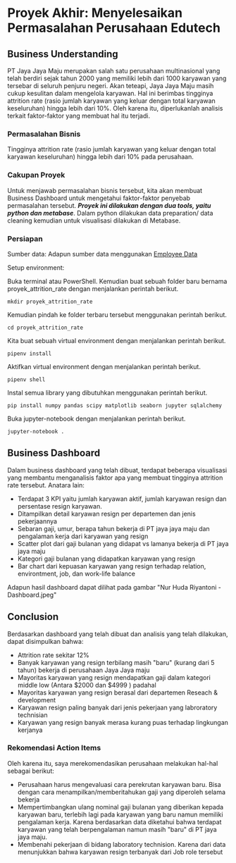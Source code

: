 # Proyek Akhir: Menyelesaikan Permasalahan Perusahaan Edutech

## Business Understanding

PT Jaya Jaya Maju merupakan salah satu perusahaan multinasional yang telah berdiri sejak tahun 2000 yang memiliki lebih dari 1000 karyawan yang tersebar di seluruh penjuru negeri. Akan teteapi, Jaya Jaya Maju masih cukup kesulitan dalam mengelola karyawan. Hal ini berimbas tingginya attrition rate (rasio jumlah karyawan yang keluar dengan total karyawan keseluruhan) hingga lebih dari 10%. Oleh karena itu, diperlukanlah analisis terkait faktor-faktor yang membuat hal itu terjadi.

### Permasalahan Bisnis

Tingginya attrition rate (rasio jumlah karyawan yang keluar dengan total karyawan keseluruhan) hingga lebih dari 10% pada perusahaan.


### Cakupan Proyek

Untuk menjawab permasalahan bisnis tersebut, kita akan membuat Business Dashboard untuk mengetahui faktor-faktor penyebab permasalahan tersebut. ***Proyek ini dilakukan dengan dua tools, yaitu python dan metabase***. Dalam python dilakukan data preparation/ data cleaning kemudian untuk visualisasi dilakukan di Metabase.

### Persiapan

Sumber data: Adapun sumber data menggunakan <a href="https://github.com/dicodingacademy/dicoding_dataset/tree/main/employee"> Employee Data</a> 

Setup environment:

Buka terminal atau PowerShell. Kemudian buat sebuah folder baru bernama proyek_attrition_rate dengan menjalankan perintah berikut.
```
mkdir proyek_attrition_rate

```
Kemudian pindah ke folder terbaru tersebut menggunakan perintah berikut.
```
cd proyek_attrition_rate

```
Kita buat sebuah virtual environment dengan menjalankan perintah berikut.
```
pipenv install

```
Aktifkan virtual environment dengan menjalankan perintah berikut.
```
pipenv shell

```
Instal semua library yang dibutuhkan menggunakan perintah berikut.
```
pip install numpy pandas scipy matplotlib seaborn jupyter sqlalchemy 

```
Buka jupyter-notebook dengan menjalankan perintah berikut.
```
jupyter-notebook .

```


## Business Dashboard

Dalam business dashboard yang telah dibuat, terdapat beberapa visualisasi yang membantu menganalisis faktor apa yang membuat tingginya attrition rate tersebut. Anatara lain:
- Terdapat 3 KPI yaitu jumlah karyawan aktif, jumlah karyawan resign dan persentase resign karyawan.
- Ditampilkan detail karyawan resign per departemen dan jenis pekerjaannya
- Sebaran gaji, umur, berapa tahun bekerja di PT jaya jaya maju dan pengalaman kerja dari karyawan yang resign
- Scatter plot dari gaji bulanan yang didapat vs lamanya bekerja di PT jaya jaya maju
- Kategori gaji bulanan yang didapatkan karyawan yang resign 
- Bar chart dari kepuasan karyawan yang resign terhadap relation, environtment, job, dan work-life balance 

Adapun hasil dashboard dapat dilihat pada gambar "Nur Huda Riyantoni - Dashboard.jpeg"

## Conclusion

Berdasarkan dashboard yang telah dibuat dan analisis yang telah dilakukan, dapat disimpulkan bahwa:
- Attrition rate sekitar 12% 
- Banyak karyawan yang resign terbilang masih "baru" (kurang dari 5 tahun) bekerja di perusahaan Jaya Jaya maju 
- Mayoritas karyawan yang resign mendapatkan gaji dalam kategori middle low (Antara $2000 dan $4999 ) padahal 
- Mayoritas karyawan yang resign berasal dari departemen Reseach & development
- Karyawan resign paling banyak dari jenis pekerjaan yang labroratory technisian
- Karyawan yang resign banyak merasa kurang puas terhadap lingkungan kerjanya

### Rekomendasi Action Items

Oleh karena itu, saya merekomendasikan perusahaan melakukan hal-hal sebagai berikut:

- Perusahaan harus mengevaluasi cara perekrutan karyawan baru. Bisa dengan cara menampilkan/memberitahukan gaji yang diperoleh selama bekerja 
- Mempertimbangkan ulang nominal gaji bulanan yang diberikan kepada karyawan baru, terlebih lagi pada karyawan yang baru namun memiliki pengalaman kerja. Karena berdasarkan data diketahui bahwa terdapat karyawan yang telah berpengalaman namun masih "baru" di PT jaya jaya maju.
- Membenahi pekerjaan di bidang laboratory technision. Karena dari data menunjukkan bahwa karyawan resign terbanyak dari Job role tersebut
